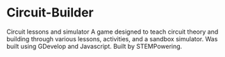 # Circuit-Builder
Circuit lessons and simulator
A game designed to teach circuit theory and building through various lessons, activities, and a sandbox simulator. Was built using GDevelop and Javascript. Built by STEMPowering.

